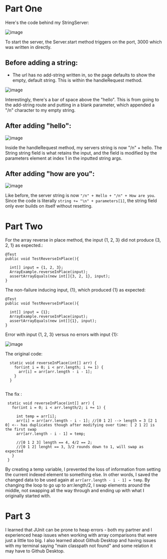 # Part One

Here's the code behind my StringServer:

![image](https://user-images.githubusercontent.com/43625295/218667712-901286a9-245f-45f3-a751-b0f32b72eea5.png)


To start the server, the Server.start method triggers on the port, 3000 which was written in directly.

## Before adding a string:
- The url has no add-string written in, so the page defaults to show the empty, default string. This is within the handleRequest method.

![image](https://user-images.githubusercontent.com/43625295/215659393-5ce916d7-25c4-4f70-9d3d-d9d5df968a92.png)

Interestingly, there's a bar of space above the "hello". This is from going to the add-string route and putting in a blank parameter, which appended a "/n" character to my empty string.

## After adding "hello":

![image](https://user-images.githubusercontent.com/43625295/215659475-7e01477c-6d54-454b-8df8-c77aae0c24b9.png)

Inside the handleRequest method, my servers string is now "/n" + hello. The String string field is what retains the input, and the field is modified by the parameters element at index 1 in the inputted string args.


## After adding "how are you":

![image](https://user-images.githubusercontent.com/43625295/215659536-631ec4e9-f5a9-453f-86d8-783d0683177d.png)

Like before, the server string is now ```"/n" + Hello + "/n" + How are you```. Since the code is literally ```string += "\n" + parameters[1]```, the string field only ever builds on itself without resetting.


# Part Two

For the array reverse in place method, the input {1, 2, 3} did not produce {3, 2, 1} as expected.:
```
@Test
public void TestReverseInPlace(){
  
  int[] input = {1, 2, 3};
  ArrayExample.reverseInPlace(input);
  assertArrayEquals(new int[]{3, 2, 1}, input);
}
```

The non-failure inducing input, {1}, which produced {1} as expected:

```
@Test
public void TestReverseInPlace(){
  
  int[] input = {1};
  ArrayExample.reverseInPlace(input);
  assertArrayEquals(new int[]{1}, input);
}
```


Error with input {1, 2, 3} versus no errors with input {1}:

![image](https://user-images.githubusercontent.com/43625295/218663353-99c4aab7-3867-4541-aef9-3859ef848ecf.png)



The original code:
```
  static void reverseInPlace(int[] arr) {
    for(int i = 0; i < arr.length; i += 1) {
      arr[i] = arr[arr.length - i - 1];
    }
  }
  
 ```
  
 The fix : 
 
 ```
  static void reverseInPlace(int[] arr) {
    for(int i = 0; i < arr.length/2; i += 1) {

      int temp = arr[i];
      arr[i] = arr[arr.length - i - 1]; //[0 1 2] --> length = 3 [2 1 0] <-- has duplicates though after modifying over time: [ 2 1 2] is the first swap
      arr[arr.length - i - 1] = temp; 

      //[0 1 2 3] length == 4, 4/2 == 2;
      //[0 1 2] lenght == 3, 3/2 rounds down to 1, will swap as expected 
    }
  }
 ```
 
 By creating a temp variable, I prevented the loss of information from setting the current indexed element to something else. In other words, I saved the changed data to be used again at ```arr[arr.length - i - 1] = temp```. By changing the loop to go up to arr.length/2, I swap elements around the middle, not swapping all the way through and ending up with what I originally started with.
 
 
 # Part 3
 
 I learned that JUnit can be prone to heap errors - both my partner and I experienced heap issues when working with array comparisons that were just a little too big. I also learned about Github Desktop and having issues with my terminal saying "main classpath not found" and some relation it may have to Github Desktop.
 
